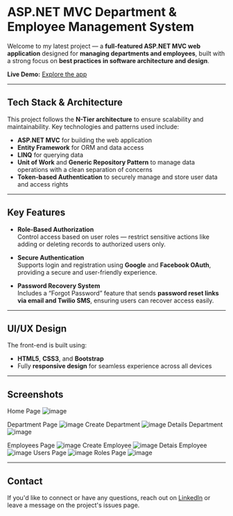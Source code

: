 # ASP.NET MVC Department & Employee Management System

Welcome to my latest project — a **full-featured ASP.NET MVC web application** designed for **managing departments and employees**, built with a strong focus on **best practices in software architecture and design**.

**Live Demo:** [Explore the app](https://lnkd.in/dyA2XPQP)

---

##  Tech Stack & Architecture

This project follows the **N-Tier architecture** to ensure scalability and maintainability. Key technologies and patterns used include:

- **ASP.NET MVC** for building the web application  
- **Entity Framework** for ORM and data access  
- **LINQ** for querying data  
- **Unit of Work** and **Generic Repository Pattern** to manage data operations with a clean separation of concerns
- **Token-based Authentication** to securely manage and store user data and access rights

---

##  Key Features

- **Role-Based Authorization**  
  Control access based on user roles — restrict sensitive actions like adding or deleting records to authorized users only.

- **Secure Authentication**  
  Supports login and registration using **Google** and **Facebook OAuth**, providing a secure and user-friendly experience.

- **Password Recovery System**  
  Includes a “Forgot Password” feature that sends **password reset links via email and Twilio SMS**, ensuring users can recover access easily.

---

##  UI/UX Design

The front-end is built using:

- **HTML5**, **CSS3**, and **Bootstrap**  
- Fully **responsive design** for seamless experience across all devices  

---

##  Screenshots 

Home Page
![image](https://github.com/user-attachments/assets/8f48da46-1fea-4383-a1d5-d426fcadfc84)

Department Page
![image](https://github.com/user-attachments/assets/77b10c37-1b99-4ffb-b2ff-95f8b40044eb)
Create Department
![image](https://github.com/user-attachments/assets/8c936e7d-25bd-4309-a616-41c2a7210e24)
Details Department
![image](https://github.com/user-attachments/assets/721ad057-3eef-4cdd-8231-c11227e87e35)

Employees Page
![image](https://github.com/user-attachments/assets/18c5380a-8552-482f-8108-408c1bee3476)
Create Employee
![image](https://github.com/user-attachments/assets/195effdc-e281-4447-824b-82f361dce66d)
Detais Employee
![image](https://github.com/user-attachments/assets/040bd47c-24de-4bc9-bddf-8c34a07824a5)
Users Page
![image](https://github.com/user-attachments/assets/04c17dd6-8706-44ec-9825-0a4c701d69fb)
Roles Page
![image](https://github.com/user-attachments/assets/9683b89c-e8f9-44e0-b3a9-caa5d87b5308)

---

##  Contact

If you'd like to connect or have any questions, reach out on [LinkedIn](https://www.linkedin.com/in/abdelazizamr33/) or leave a message on the project's issues page.
